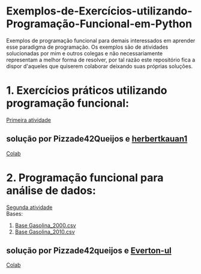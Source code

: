 # Exemplos-de-Exercícios-utilizando-Programação-Funcional-em-Python
Exemplos de programação funcional para demais interessados em aprender esse paradigma de programação. Os exemplos são de atividades solucionadas por mim e outros colegas e não necessariamente representam a melhor forma de resolver, por tal razão este repositório fica a dispor d'aqueles que quiserem colaborar deixando suas próprias soluções.

# 1. Exercícios práticos utilizando programação funcional:  
[Primeira atividade](Exemplos-de-Exerc-cios-utilizando-Programa-o-Funcional-em-Python/1.pdf)  

## solução por Pizzade42Queijos e [herbertkauan1](https://github.com/herbertkauan1)
  [Colab](https://colab.research.google.com/drive/1Bm2aV4gFRrga-q9QMh5cWlVVTsf6vyA9?usp=sharing)  
  
# 2. Programação funcional para análise de dados:  
[Segunda atividade](Exemplos-de-Exerc-cios-utilizando-Programa-o-Funcional-em-Python/2.pdf)  
Bases:  
1. [Base Gasolina_2000.csv](Exemplos-de-Exerc-cios-utilizando-Programa-o-Funcional-em-Python/gasolina_2000+.csv)  
2. [Base Gasolina_2010.csv](Exemplos-de-Exerc-cios-utilizando-Programa-o-Funcional-em-Python/gasolina_2010+.csv)  
## solução por Pizzade42queijos e [Everton-ul](https://github.com/Everton-ul)  

  [Colab](https://colab.research.google.com/drive/1RhAlC4JkICUwXYb0fIhQKaNMk8u2G_cb?usp=sharing)
